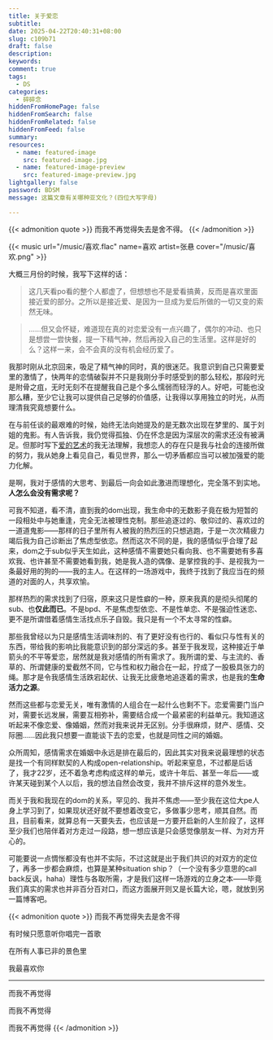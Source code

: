 ```yaml
---
title: 关于爱恋
subtitle:
date: 2025-04-22T20:40:31+08:00
slug: c109b71
draft: false
description:
keywords:
comment: true
tags:
  - DS
categories:
  - 碎碎念
hiddenFromHomePage: false
hiddenFromSearch: false
hiddenFromRelated: false
hiddenFromFeed: false
summary:
resources:
  - name: featured-image
    src: featured-image.jpg
  - name: featured-image-preview
    src: featured-image-preview.jpg
lightgallery: false
password: BDSM
message: 这篇文章有关哪种亚文化？(四位大写字母)

---
```

{{< admonition quote >}}
而我不再觉得失去是舍不得。
{{< /admonition >}}
<!--more-->
{{< music url="/music/喜欢.flac" name=喜欢 artist=张悬 cover="/music/喜欢.png" >}}

大概三月份的时候，我写下这样的话：
> 这几天看po看的整个人都虚了，但想想也不是爱看搞黄，反而是喜欢里面接近爱的部分。之所以是接近爱、是因为一旦成为爱后所做的一切又变的索然无味。

> ……但又会怀疑，难道现在真的对恋爱没有一点兴趣了，偶尔的冲动、也只是想尝一尝快餐，提一下精气神，然后再投入自己的生活里。这样是好的么？这样一来，会不会真的没有机会经历爱了。

我那时刚从北京回来，吸足了精气神的同时，真的很迷茫。我意识到自己只需要爱里的激情了，快两年的恋情破裂并不只是我刚分手时感受到的那么轻松，那段时光是附骨之疽，无时无刻不在提醒我自己是个多么懦弱而轻浮的人。好吧，可能也没那么糟，至少它让我可以提供自己足够的价值感，让我得以享用独立的时光，从而理清我究竟想要什么。

在与前任谈的最艰难的时候，始终无法向她提及的是无数次出现在梦里的、属于刘姐的鬼影。有人告诉我，我仍觉得孤独、仍在怀念是因为深层次的需求还没有被满足。但那时写下[爱的艺术](https://deequoique.github.io/%E7%88%B1%E7%9A%84%E8%89%BA%E6%9C%AF/)的我无法理解，我想恋人的存在只是我与社会的连接所做的努力，我从她身上看见自己，看见世界，那么一切矛盾都应当可以被加强爱的能力化解。

是啊，我对于感情的大思考、到最后一向会如此激进而理想化，完全落不到实地。**人怎么会没有需求呢？**

可我不知道，看不清，直到我的dom出现，我生命中的无数影子竟在极为短暂的一段相处中与她重逢，完全无法被理性克制。那些追逐过的、敬仰过的、喜欢过的一道道鬼影——那样的日子里所有人被我的热烈压的只想逃跑，于是一次次精疲力竭后我为自己诊断出了焦虑型依恋。然而这次不同的是，我的感情似乎合理了起来，dom之于sub似乎天生如此，这种感情不需要她只看向我、也不需要她有多喜欢我、也许甚至不需要她看到我，她是我人造的偶像、是掌控我的手、是视我为一条最好用的狗的——我的主人。在这样的一场游戏中，我终于找到了我应当在的频道的对面的人，共享欢愉。

那样热烈的需求找到了归宿，原来这只是性癖的一种，原来我真的是彻头彻尾的sub、也**仅此而已**。不是bpd、不是焦虑型依恋、不是性单恋、不是强迫性迷恋、更不是所谓借着感情生活找点乐子自毁。我只是有一个不太寻常的性癖。

那些我曾经以为只是感情生活调味剂的、有了更好没有也行的、看似只与性有关的东西，带给我的影响比我能意识到的部分深远的多。甚至于我发现，这种接近于单箭头的不平等爱恋，居然就是我对感情的所有需求了。我所谓的爱、与主流的、香草的、所谓健康的爱截然不同，它与性和权力融合在一起，拧成了一股极具张力的绳。那才是令我感情生活跌宕起伏、让我无比疲惫地追逐着的需求，也是我的**生命活力之源**。

然而这些都与恋爱无关，唯有激情的人组合在一起什么也剩不下。恋爱需要门当户对，需要长远发展，需要互相弥补，需要结合成一个最紧密的利益单元。我知道这听起来不像恋爱、像婚姻，然而对我来说并无区别。分手很麻烦，财产、感情、交际圈……因此我只想要一直能谈下去的恋爱，也就是同性之间的婚姻。

众所周知，感情需求在婚姻中永远是排在最后的，因此其实对我来说最理想的状态是找一个有同样默契的人构成open-relationship。听起来窒息，不过都是后话了，我才22岁，还不着急考虑构成这样的单元，或许十年后、甚至一年后——或许某天碰到某个人以后，我的想法自然会改变，我并不排斥这样的意外发生。

而关于我和我现在的dom的关系，罕见的、我并不焦虑——至少我在这位大pe人身上学习到了，如果现状还好就不要想着改变它，多做事少思考，顺其自然。而且，目前看来，就算总有一天要失去，也应该是一方要开启新的人生阶段了，这样至少我们也陪伴着对方走过一段路，想一想应该是只会感觉像朋友一样、为对方开心的。

可能要说一点惆怅都没有也并不实际，不过这就是出于我们共识的对双方的定位了，再多一步都会麻烦，也算是某种situation ship？（一个没有多少意思的call back反讽，haha）理性与各取所需，才是我们这样一场游戏的立身之本——毕竟我们真实的需求也并非百分百对口，而这方面展开则又是长篇大论，嗯，就放到另一篇博客吧。


{{< admonition quote >}}
而我不再觉得失去是舍不得

有时候只愿意听你唱完一首歌

在所有人事已非的景色里

我最喜欢你

---

而我不再觉得

而我不再觉得

而我不再觉得
{{< /admonition >}}
